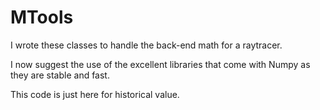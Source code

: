 # MTools
I wrote these classes to handle the back-end math for a raytracer.

I now suggest the use of the excellent libraries that come with Numpy as they are stable and fast.

This code is just here for historical value.
